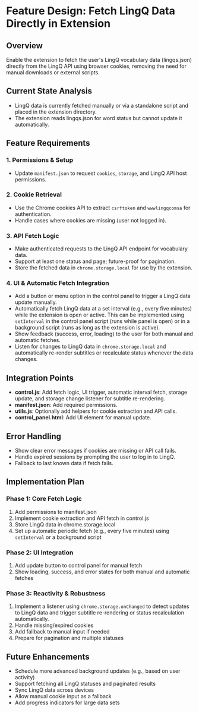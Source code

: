 # Feature Design: Fetch LingQ Data Directly in Extension

## Overview
Enable the extension to fetch the user's LingQ vocabulary data (lingqs.json) directly from the LingQ API using browser cookies, removing the need for manual downloads or external scripts.

## Current State Analysis
- LingQ data is currently fetched manually or via a standalone script and placed in the extension directory.
- The extension reads lingqs.json for word status but cannot update it automatically.

## Feature Requirements

### 1. Permissions & Setup
- Update `manifest.json` to request `cookies`, `storage`, and LingQ API host permissions.

### 2. Cookie Retrieval
- Use the Chrome cookies API to extract `csrftoken` and `wwwlingqcomsa` for authentication.
- Handle cases where cookies are missing (user not logged in).

### 3. API Fetch Logic
- Make authenticated requests to the LingQ API endpoint for vocabulary data.
- Support at least one status and page; future-proof for pagination.
- Store the fetched data in `chrome.storage.local` for use by the extension.

### 4. UI & Automatic Fetch Integration
- Add a button or menu option in the control panel to trigger a LingQ data update manually.
- Automatically fetch LingQ data at a set interval (e.g., every five minutes) while the extension is open or active. This can be implemented using `setInterval` in the control panel script (runs while panel is open) or in a background script (runs as long as the extension is active).
- Show feedback (success, error, loading) to the user for both manual and automatic fetches.
- Listen for changes to LingQ data in `chrome.storage.local` and automatically re-render subtitles or recalculate status whenever the data changes.

## Integration Points
- **control.js**: Add fetch logic, UI trigger, automatic interval fetch, storage update, and storage change listener for subtitle re-rendering.
- **manifest.json**: Add required permissions.
- **utils.js**: Optionally add helpers for cookie extraction and API calls.
- **control_panel.html**: Add UI element for manual update.

## Error Handling
- Show clear error messages if cookies are missing or API call fails.
- Handle expired sessions by prompting the user to log in to LingQ.
- Fallback to last known data if fetch fails.

## Implementation Plan

### Phase 1: Core Fetch Logic
1. Add permissions to manifest.json
2. Implement cookie extraction and API fetch in control.js
3. Store LingQ data in chrome.storage.local
4. Set up automatic periodic fetch (e.g., every five minutes) using `setInterval` or a background script

### Phase 2: UI Integration
1. Add update button to control panel for manual fetch
2. Show loading, success, and error states for both manual and automatic fetches

### Phase 3: Reactivity & Robustness
1. Implement a listener using `chrome.storage.onChanged` to detect updates to LingQ data and trigger subtitle re-rendering or status recalculation automatically.
2. Handle missing/expired cookies
3. Add fallback to manual input if needed
4. Prepare for pagination and multiple statuses

## Future Enhancements
- Schedule more advanced background updates (e.g., based on user activity)
- Support fetching all LingQ statuses and paginated results
- Sync LingQ data across devices
- Allow manual cookie input as a fallback
- Add progress indicators for large data sets 